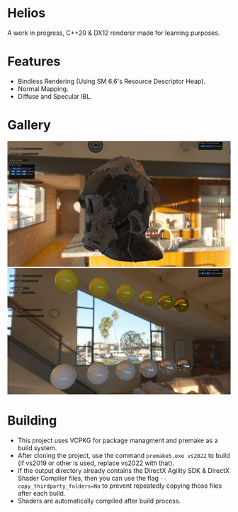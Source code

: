 # Helios

A work in progress, C++20 & DX12 renderer made for learning purposes.

# Features
* Bindless Rendering (Using SM 6.6's Resource Descriptor Heap).
* Normal Mapping.
* Diffuse and Specular IBL.

# Gallery
![](Assets/Screenshots/IBL1.png)
![](Assets/Screenshots/IBL2.png)

# Building
+ This project uses VCPKG for package managment and premake as a build system.
+ After cloning the project, use the command `premake5.exe vs2022` to build (if vs2019 or other is used, replace vs2022 with that). 
+ If the output directory already contains the DirectX Agility SDK & DirectX Shader Compiler files, then you can use the flag `--copy_thirdparty_folders=No` to prevent repeatedly copying those files after each build.
+ Shaders are automatically compiled after build process.